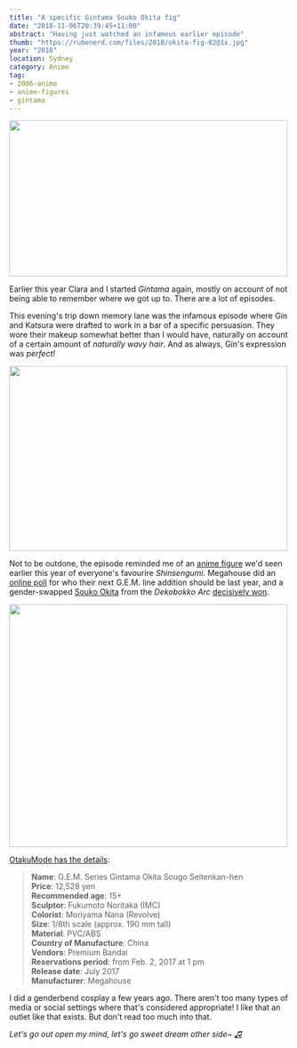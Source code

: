 ```yaml
---
title: "A specific Gintama Souko Okita fig"
date: "2018-11-06T20:39:45+11:00"
abstract: "Having just watched an infamous earlier episode"
thumb: "https://rubenerd.com/files/2018/okita-fig-02@1x.jpg"
year: "2018"
location: Sydney
category: Anime
tag:
- 2006-anime
- anime-figures
- gintama
---
```

<p><img src="https://rubenerd.com/files/2018/gintama-s01e24@1x.jpg" srcset="https://rubenerd.com/files/2018/gintama-s01e24@1x.jpg 1x, https://rubenerd.com/files/2018/gintama-s01e24@2x.jpg 2x" alt="" style="width:500px; height:281px;" /></p>

Earlier this year Clara and I started *Gintama* again, mostly on account of not being able to remember where we got up to. There are a lot of episodes.

This evening's trip down memory lane was the infamous episode where Gin and Katsura were drafted to work in a bar of a specific persuasion. They wore their makeup somewhat better than I would have, naturally on account of a certain amount of *naturally wavy hair*. And as always, Gin's expression was *perfect!*

<p><img src="https://rubenerd.com/files/2018/okita-fig-01@1x.jpg" srcset="https://rubenerd.com/files/2018/okita-fig-01@1x.jpg 1x, https://rubenerd.com/files/2018/okita-fig-01@2x.jpg 2x" alt="" style="width:500px; height:333px" /></p>

Not to be outdone, the episode reminded me of an [anime figure] we'd seen earlier this year of everyone's favourire *Shinsengumi*. Megahouse did an [online poll] for who their next G.E.M. line addition should be last year, and a gender-swapped [Souko Okita] from the *Dekobokko Arc* [decisively won].

<p><img src="https://rubenerd.com/files/2018/okita-fig-02@1x.jpg" srcset="https://rubenerd.com/files/2018/okita-fig-02@1x.jpg 1x, https://rubenerd.com/files/2018/okita-fig-02@2x.jpg 2x" alt="" style="width:500px; height:437px;" /></p>

[OtakuMode has the details]\:

> **Name**: G.E.M. Series Gintama Okita Sougo Seitenkan-hen  
> **Price**: 12,528 yen  
> **Recommended age**: 15+  
> **Sculptor**: Fukumoto Noritaka (IMC)  
> **Colorist**: Moriyama Nana (Revolve)  
> **Size**: 1/8th scale (approx. 190 mm tall)  
> **Material**: PVC/ABS  
> **Country of Manufacture**: China  
> **Vendors**: Premium Bandai  
> **Reservations period**: from Feb. 2, 2017 at 1 pm  
> **Release date**: July 2017  
> **Manufacturer**: Megahouse

I did a genderbend cosplay a few years ago. There aren't too many types of media or social settings where that's considered appropriate! I like that an outlet like that exists. But don't read too much into that. 

*Let's go out open my mind, let's go sweet dream other side~ [♫]*

[online poll]: https://www.megahobby.jp/event/gem_gintama7th/
[♫]: https://www.youtube.com/watch?v=REHaJZgWwxY "Original opening theme song"
[Souko Okita]: https://myanimelist.net/character/2282/Sougo_Okita
[decisively won]: https://myfigurecollection.net/item/359296 "MyFigureCollection Gintama - Okita Souko - G.E.M. - 1/8 - Seitenka-hen (MegaHouse)"
[OtakuMode has the details]: https://otakumode.com/news/58a56148eafb45e823f53e68/Gintama%E2%80%99s-Okita-Sougo-Dons-a-Sailor-Suit-as-a-New-G-E-M-Figure!
[anime figure]: https://rubenerd.com/tag/anime-figures/ "Posts tagged with anime figure"

